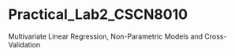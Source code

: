 # Practical_Lab2_CSCN8010
Multivariate Linear Regression, Non-Parametric Models and Cross-Validation
